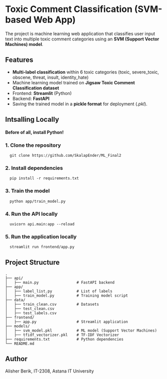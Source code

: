 
# Toxic Comment Classification (SVM-based Web App)
The project is machine learning web application that classifies user input text into multiple toxic comment categories using an **SVM (Support Vector Machines) model**.

## Features
* **Multi-label classification** within 6 toxic categories (toxic, severe_toxic, obscene, threat, insult, identity_hate)
* Machine learning model trained on **Jigsaw Toxic Comment Classification dataset**
* Frontend: **Streamlit** (Python)
* Backend: **FastAPI**
* Saving the trained model in a **pickle format** for deployment (*.pkl*).




## Intsalling Locally

#### Before of all, install Python!

### 1. Clone the repository

```git
  git clone https://github.com/SkalapEnder/ML_Final2
```

### 2. Install dependencies

```
  pip install -r requirements.txt
```

### 3. Train the model

```
  python app/train_model.py
```

### 4. Run the API locally

```
  uvicorn api.main:app --reload
```

### 5. Run the application locally

```
  streamlit run frontend/app.py
```


## Project Structure
```
.
├── api/
│   ├── main.py                 # FastAPI backend
├── app/
│   ├── label_list.py           # List of labels
│   ├── train_model.py          # Training model script
├── data/
│   ├── train_clean.csv         # Datasets
│   ├── test_clean.csv          
│   ├── test_labels.csv        
├── frontend/
│   ├── app.py                  # Streamlit application
├── models/
│   ├── svm_model.pkl           # ML model (Support Vector Machines)
│   ├── tfidf_vectorizer.pkl    # TF-IDF Vectorizer
├── requirements.txt            # Python dependencies
└── README.md
```

## Author

Alisher Berik, IT-2308, Astana IT University

